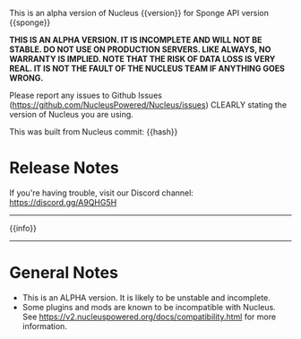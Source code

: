 This is an alpha version of Nucleus {{version}} for Sponge API version {{sponge}} 

**THIS IS AN ALPHA VERSION. IT IS INCOMPLETE AND WILL NOT BE STABLE. DO NOT USE ON PRODUCTION SERVERS. LIKE ALWAYS, NO WARRANTY IS IMPLIED. NOTE THAT THE RISK OF DATA LOSS IS VERY REAL. IT IS NOT THE FAULT OF THE NUCLEUS TEAM IF ANYTHING GOES WRONG.**

Please report any issues to Github Issues (https://github.com/NucleusPowered/Nucleus/issues) CLEARLY stating the version of Nucleus you are using.

This was built from Nucleus commit: {{hash}}

# Release Notes

If you're having trouble, visit our Discord channel: https://discord.gg/A9QHG5H

---

{{info}}

---

# General Notes

* This is an ALPHA version. It is likely to be unstable and incomplete.
* Some plugins and mods are known to be incompatible with Nucleus. See https://v2.nucleuspowered.org/docs/compatibility.html for more information.